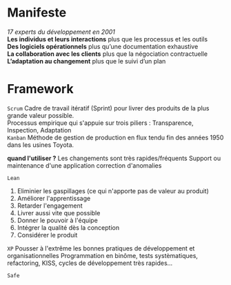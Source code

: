 # Manifeste
_17 experts du développement en 2001_	
__Les individus et leurs interactions__ plus que les processus et les outils	
__Des logiciels opérationnels__ plus qu’une documentation exhaustive	
__La collaboration avec les clients__ plus que la négociation contractuelle	
__L’adaptation au changement__ plus que le suivi d’un plan	


# Framework
`Scrum`
Cadre de travail itératif (Sprint) pour livrer des produits de la plus grande valeur possible.	
Processus empirique qui s'appuie sur trois piliers : Transparence, Inspection, Adaptation	
`Kanban` 
Méthode de gestion de production en flux tendu fin des années 1950 dans les usines Toyota.	

**quand l'utiliser ?**
Les changements sont très rapides/fréquents
Support ou maintenance d'une application
correction d'anomalies

`Lean`
1. Eliminier les gaspillages (ce qui n'apporte pas de valeur au produit)
2. Améliorer l'apprentissage
3. Retarder l'engagement
4. Livrer aussi vite que possible
5. Donner le pouvoir à l'équipe
6. Intégrer la qualité dès la conception
7. Considérer le produit

`XP`
Pousser à l'extrême les bonnes pratiques de développement et organisationnelles 
Programmation en binôme, tests systèmatiques, refactoring, KISS, cycles de développement très rapides...

`Safe`


